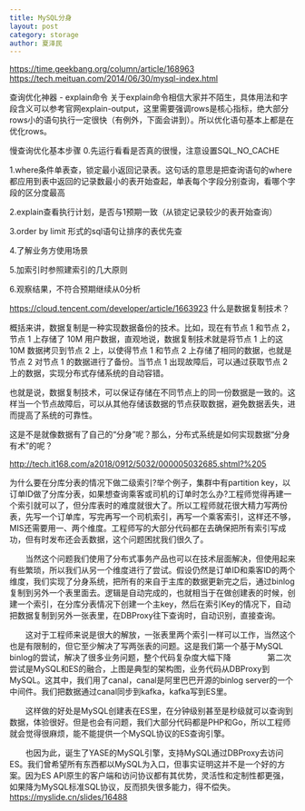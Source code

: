 ```yaml
---
title: MySQL分身
layout: post
category: storage
author: 夏泽民
---
```

https://time.geekbang.org/column/article/168963
https://tech.meituan.com/2014/06/30/mysql-index.html

查询优化神器 - explain命令
关于explain命令相信大家并不陌生，具体用法和字段含义可以参考官网explain-output，这里需要强调rows是核心指标，绝大部分rows小的语句执行一定很快（有例外，下面会讲到）。所以优化语句基本上都是在优化rows。

慢查询优化基本步骤
0.先运行看看是否真的很慢，注意设置SQL_NO_CACHE

1.where条件单表查，锁定最小返回记录表。这句话的意思是把查询语句的where都应用到表中返回的记录数最小的表开始查起，单表每个字段分别查询，看哪个字段的区分度最高

2.explain查看执行计划，是否与1预期一致（从锁定记录较少的表开始查询）

3.order by limit 形式的sql语句让排序的表优先查

4.了解业务方使用场景

5.加索引时参照建索引的几大原则

6.观察结果，不符合预期继续从0分析
<!-- more -->
https://cloud.tencent.com/developer/article/1663923
什么是数据复制技术？

概括来讲，数据复制是一种实现数据备份的技术。比如，现在有节点 1 和节点 2，节点 1 上存储了 10M 用户数据，直观地说，数据复制技术就是将节点 1 上的这 10M 数据拷贝到节点 2 上，以使得节点 1 和节点 2 上存储了相同的数据，也就是节点 2 对节点 1 的数据进行了备份。当节点 1 出现故障后，可以通过获取节点 2 上的数据，实现分布式存储系统的自动容错。

也就是说，数据复制技术，可以保证存储在不同节点上的同一份数据是一致的。这样当一个节点故障后，可以从其他存储该数据的节点获取数据，避免数据丢失，进而提高了系统的可靠性。

这是不是就像数据有了自己的“分身”呢？那么，分布式系统是如何实现数据“分身有术”的呢？

http://tech.it168.com/a2018/0912/5032/000005032685.shtml?%205

为什么要在分库分表的情况下做二级索引?举个例子，集群中有partition key，以订单ID做了分库分表，如果想查询乘客或司机的订单时怎么办?工程师觉得再建一个索引就可以了，但分库表时的难度就很大了。所以工程师就花很大精力写两份表，先写一个订单库，写完再写一个司机索引，再写一个乘客索引，这样还不够，MIS还需要用一、两个维度。工程师写的大部分代码都在去确保把所有索引写成功，但有时发布还会丢数据，这个问题困扰我们很久了。

　　当然这个问题我们使用了分布式事务产品也可以在技术层面解决，但使用起来有些繁琐，所以我们从另一个维度进行了尝试。假设仍然是订单ID和乘客ID的两个维度，我们实现了分身系统，把所有的来自于主库的数据更新完之后，通过binlog复制到另外一个表里面去。逻辑是自动完成的，也就相当于在做创建表的时候，创建一个索引，在分库分表情况下创建一个主key，然后在索引Key的情况下，自动把数据复制到另外一张表里，在DBProxy往下查询时，自动识别，直接查询。

　　这对于工程师来说是很大的解放，一张表里两个索引一样可以工作，当然这个也是有限制的，但它至少解决了写两张表的问题。这是我们第一个基于MySQL binlog的尝试，解决了很多业务问题，整个代码复杂度大幅下降
　　
　　第二次尝试是MySQL和ES的融合，上图是典型的架构图，业务代码从DBProxy到MySQL。这其中，我们用了canal，canal是阿里巴巴开源的binlog server的一个中间件。我们把数据通过canal同步到kafka，kafka写到ES里。

　　这样做的好处是MySQL创建表在ES里，在分钟级别甚至是秒级就可以查询到数据，体验很好。但是也会有问题，我们大部分代码都是PHP和Go，所以工程师就会觉得很麻烦，能不能提供一个MySQL协议的ES查询引擎。

　　也因为此，诞生了YASE的MySQL引擎，支持MySQL通过DBProxy去访问ES。我们曾希望所有东西都以MySQL为入口，但事实证明这并不是一个好的方案。因为ES API原生的客户端和访问协议都有其优势，灵活性和定制性都更强，如果降为MySQL标准SQL协议，反而损失很多能力，得不偿失。
　　
　　https://myslide.cn/slides/16488
